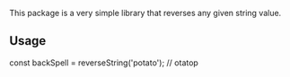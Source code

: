 This package is a very simple library that reverses any given string value.

## Usage

const backSpell = reverseString('potato'); // otatop
